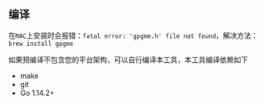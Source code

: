 ## 编译

在`MAC`上安装时会报错：`fatal error: 'gpgme.h' file not found`，解决方法：`brew install gpgme`

如果预编译不包含您的平台架构，可以自行编译本工具，本工具编译依赖如下

- make
- git
- Go 1.14.2+

